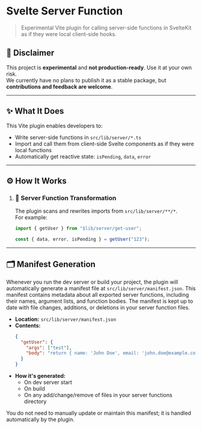 # Svelte Server Function

> Experimental Vite plugin for calling server-side functions in SvelteKit as if they were local client-side hooks.

## 🚨 Disclaimer

This project is **experimental** and **not production-ready**. Use it at your own risk.  
We currently have no plans to publish it as a stable package, but **contributions and feedback are welcome**.

---

## ✨ What It Does

This Vite plugin enables developers to:

- Write server-side functions in `src/lib/server/*.ts`
- Import and call them from client-side Svelte components as if they were local functions
- Automatically get reactive state: `isPending`, `data`, `error`

---

## ⚙️ How It Works

1. ### 🔁 Server Function Transformation

   The plugin scans and rewrites imports from `src/lib/server/**/*`.  
   For example:

   ```ts
   import { getUser } from "$lib/server/get-user";

   const { data, error, isPending } = getUser("123");
   ```

---

## 🗂 Manifest Generation

Whenever you run the dev server or build your project, the plugin will automatically generate a manifest file at `src/lib/server/manifest.json`. This manifest contains metadata about all exported server functions, including their names, argument lists, and function bodies. The manifest is kept up to date with file changes, additions, or deletions in your server function files.

- **Location:** `src/lib/server/manifest.json`
- **Contents:**
  ```json
  {
    "getUser": {
      "args": ["test"],
      "body": "return { name: 'John Doe', email: 'john.doe@example.com' };"
    }
  }
  ```
- **How it's generated:**
  - On dev server start
  - On build
  - On any add/change/remove of files in your server functions directory

You do not need to manually update or maintain this manifest; it is handled automatically by the plugin.
